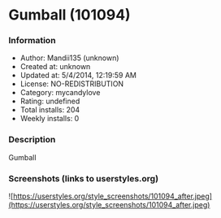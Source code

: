 # Gumball (101094)

### Information
- Author: Mandii135 (unknown)
- Created at: unknown
- Updated at: 5/4/2014, 12:19:59 AM
- License: NO-REDISTRIBUTION
- Category: mycandylove
- Rating: undefined
- Total installs: 204
- Weekly installs: 0


### Description
Gumball


### Screenshots (links to userstyles.org)
![https://userstyles.org/style_screenshots/101094_after.jpeg](https://userstyles.org/style_screenshots/101094_after.jpeg)


